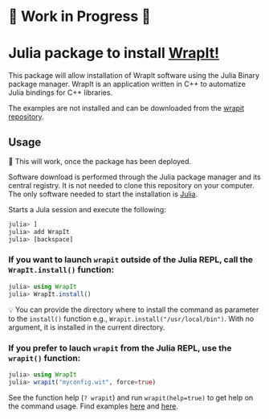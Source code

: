 # 🚧 Work in Progress 🚧

# Julia package to install [WrapIt!](https://github.com/grasph/wrapit)

This package will allow installation of WrapIt software using the Julia Binary package manager. WrapIt is an application written in C++ to automatize Julia bindings for C++ libraries.

The examples are not installed and can be downloaded from the [wrapit repository](https://github.com/grasph/wrapit).

## Usage

🚧 This will work, once the package has been deployed.

Software download is performed through the Julia package manager and its central registry. It is not needed to clone this repository on your computer. The only software needed to start the installation is [Julia](https://julialang.org/downloads/).

Starts a Jula session and execute the following:

```julia
julia> ]
julia> add WrapIt
julia> [backspace]
```

### If you want to launch `wrapit` outside of the Julia REPL, call the `WrapIt.install()` function:
```julia
julia> using WrapIt
julia> WrapIt.install()
```

💡 You can provide the directory where to install the command as parameter to the `install()` function e.g., `Wrapit.install("/usr/local/bin")`. With no argument, it is installed in the current directory.

### If you prefer to lauch `wrapit` from the Julia REPL, use the `wrapit()` function:
```julia
julia> using WrapIt
julia> wrapit("myconfig.wit", force=true)
```

See the function help (`? wrapit`) and run `wrapit(help=true)` to get help on the command usage. Find examples [here](https://github.com/grasph/wrapit/tree/main/examples) and [here](https://github.com/grasph/wrapit/tree/main/test).

